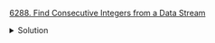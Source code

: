 [6288. Find Consecutive Integers from a Data Stream](https://leetcode.com/contest/biweekly-contest-95/problems/find-consecutive-integers-from-a-data-stream/)

<details><summary>Solution</summary>

![](../../../../assets/6288.png)

</details>
